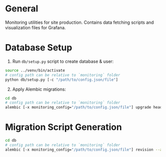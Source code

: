 # General
Monitoring utilities for site production. Contains data fetching scripts and visualization files for Grafana.

# Database Setup
1. Run `db/setup.py` script to create database & user:
```bash
source ../venv/bin/activate
# config path can be relative to `monitoring` folder
python db/setup.py [-c "/path/to/config.json/file"]
```
2. Apply Alembic migrations:
```bash
cd db
# config path can be relative to `monitoring` folder
alembic [-x monitoring_config="/path/to/config.json/file"] upgrade head
```

# Migration Script Generation
```bash
cd db
# config path can be relative to `monitoring` folder
alembic [-x monitoring_config="/path/to/config.json/file"] revision --autogenerate -m "<Revision description>"
```
